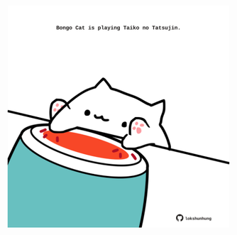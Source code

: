 <!-- built at 25/08/2023, 01:21:07 UTC -->
<p align="center">
  <img width="500" height="500" src="./ReadmeImage.svg">
</p>
